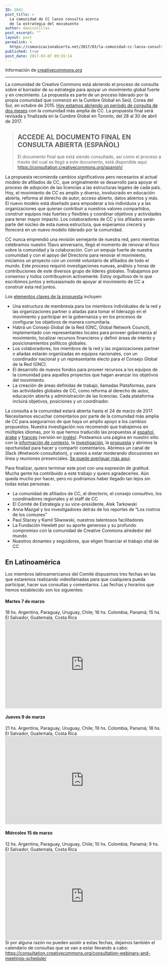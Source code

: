 ```yaml
---
ID: 2041
post_title: >
  La comunidad de CC lanza consulta acerca
  de la estrategia del movimiento
author: danicotillas
post_excerpt: ""
layout: post
permalink: >
  https://comunicacionabierta.net/2017/03/la-comunidad-cc-lanza-consulta-acerca-la-estrategia-del-movimiento/
published: true
post_date: 2017-03-07 09:55:14
---
```

Información de <a href="https://creativecommons.org/2017/01/25/la-comunidad-de-cc-lanza-consulta-acerca-de-la-estrategia-del-movimiento/">creativecommons.org</a>

<hr />

La comunidad de Creative Commons está abriendo el proceso de consulta sobre el borrador de su estrategia para apoyar un movimiento global fuerte y en crecimiento. La propuesta es parte de un proceso liderado por la propia comunidad que comenzó en la Cumbre Global en Seúl, Corea del Sur, en octubre de 2015. <a href="https://consultation.creativecommons.org/">Hoy estamos abriendo un período de consulta de dos meses</a> con la comunidad más amplia de CC. La propuesta final será revisada y finalizada en la Cumbre Global en Toronto, del 28 al 30 de abril de 2017.
<blockquote>
<h2>ACCEDE AL DOCUMENTO FINAL EN CONSULTA ABIERTA (ESPAÑOL)</h2>
<div>El documento final que está siendo consultado, así como el proceso a través del cual se llegó a este documento, está disponible aquí:</div>
<div><a href="https://consultation.creativecommons.org/spanish/" target="_blank" data-saferedirecturl="https://www.google.com/url?hl=es&amp;q=https://consultation.creativecommons.org/spanish/&amp;source=gmail&amp;ust=1488986833140000&amp;usg=AFQjCNGDrQcKF_hlaUK5NInUsndXUUA2vQ">https://consultation.<wbr />creativecommons.org/spanish/</a></div></blockquote>
<div></div>
La propuesta recomienda cambios significativos pero necesarios al actual modelo de afiliados de CC, que originalmente se desarrolló para apoyar el proceso de adopción de las licencias a las estructuras legales de cada país. Hoy, el movimiento de CC es amplio y diverso, involucrado en educación abierta, reforma al derecho de autor, acceso abierto, datos abiertos y más. El nuevo modelo está diseñado para empoderar a los individuos y a las organizaciones que quieran contribuir a nuestros valores compartidos, construir equipos más fuertes y flexibles y coordinar objetivos y actividades para tener mayor impacto. Los colaboradores de CC y los afiliados serán parte del núcleo de esta nueva estructura, que esperamos crecerá y florecerá en un nuevo modelo liderado por la comunidad.

CC nunca emprendió una revisión semejante de nuestra red, pero mientras celebramos nuestro 15avo aniversario, llegó el momento de renovar el foco sobre la comunidad y la colaboración. Con un empuje fuerte de nuestra comunidad y con el apoyo del Directorio para renovar el movimiento, iniciamos un proyecto con un comité voluntario de afiliados de todo el mundo. Este proceso requirió investigaciones nuevas, análisis y horas de contribuciones de este diversos grupo de líderes globales. Trabajamos por consenso y todos contribuyeron activamente. Estoy orgulloso de lo que escribimos juntos y entusiasmado de apoyar al movimiento de CC a construir esta red juntos.

Los <a href="https://consultation.creativecommons.org/spanish/">elementos claves de la propuesta</a> incluyen:
<ul>
 	<li>Una estructura de membresía para los miembros individuales de la red y las organizaciones partner o aliadas para tomar el liderazgo en el movimiento y participar en la gobernanza y en los procesos de configurar los objetivos de manera comunitaria.</li>
 	<li>Habrá un Consejo Global de la Red (GNC, Global Network Council), implementado con representantes locales para proveer gobernanza al movimiento, localizar recursos financieros y definir áreas de interés y posicionamientos políticos globales.</li>
 	<li>Los colaboradores, los miembros de la red y las organizaciones partner o aliadas estarán organizadas en equipos nacionales, con un coordinador nacional y un representante electo para el Consejo Global de la Red (GNC).</li>
 	<li>El desarrollo de nuevos fondos para proveer recursos a los equipos de la comunidad para aquellos proyectos que hagan avanzar los objetivos del movimiento.</li>
 	<li>La creación de áreas definidas de trabajo, llamadas Plataformas, para las actividades globales de CC, como reforma al derecho de autor, educación abierta y administración de las licencias. Cada plataforma incluirá objetivos, posiciones y un coordinador.</li>
</ul>
La consulta a la comunidad estará abierta hasta el 24 de marzo de 2017. Necesitamos escuchar comentarios por parte de la comunidad más amplia de CC para asegurarnos de que haya un amplio apoyo a los cambios propuestos. Nuestra investigación nos recomendó que trabajemos en múltiples idiomas, por lo que hemos traducido las propuestas al <a href="https://consultation.creativecommons.org/spanish/">español</a>, <a href="https://consultation.creativecommons.org/arabic">árabe</a> y <a href="https://consultation.creativecommons.org/french">francés</a> (versión en <a href="https://consultation.creativecommons.org/english/">inglés</a>). Posteamos una página en nuestro sitio con la <a href="https://consultation.creativecommons.org/context-background-information/">información de contexto</a>, la <a href="https://drive.google.com/drive/folders/0ByIEo_6QTqttUzFEZzRIbGxJZEE">investigación</a>, la <a href="https://consultation.creativecommons.org/english/">propuesta</a> y abrimos la oportunidad para hacer y compartir comentarios. Abrimos un canal de Slack (#network-consultation), y vamos a estar moderando discusiones en línea y reuniones presenciales. <a href="https://consultation.creativecommons.org/">Se puede averiguar más aquí</a>.

Para finalizar, quiero terminar este post con una expresión de gratitud. Mucha gente ha contribuido a este trabajo y quiero agradecerles. Aún queda mucho por hacer, pero no podríamos haber llegado tan lejos sin todas estas personas:
* La comunidad de afiliados de CC, el directorio, el consejo consultivo, los coordinadores regionales y el staff de CC
* El Comité de Estrategia y su vice-presidente, Alek Tarkowski
* Anna Mazgal y los investigadores detrás de los reportes de “Los rostros de los comunes”
* Paul Stacey y Kamil Sliwowski, nuestros talentosos facilitadores
* La Fundación Hewlett por su aporte generoso y su profundo compromiso con la comunidad de Creative Commons alrededor del mundo
* Nuestros donantes y seguidores, que eligen financiar el trabajo vital de CC
<h2></h2>
<h2>En Latinoamérica</h2>
<div>Los miembros latinoamericanos del Comité dispusimos tres fechas en las que estaremos realizando videollamadas para que cualquiera pueda participar, hacer sus consultas y comentarios. Las fechas y horarios que hemos establecido son los siguientes:</div>
<div></div>
<h4>Martes 7 de marzo</h4>
<div>18 hs. Argentina, Paraguay, Uruguay, Chile; 16 hs. Colombia, Panamá; 15 hs. El Salvador, Guatemala, Costa Rica</div>
<div></div>
<div style="position: relative; height: 0; padding-bottom: 56.25%;"><iframe style="position: absolute; width: 100%; height: 100%; left: 0;" src="https://www.youtube.com/embed/0iphxBeSQdU?ecver=2" width="640" height="360" frameborder="0" allowfullscreen="allowfullscreen"></iframe></div>
<div></div>
<h4>Jueves 9 de marzo</h4>
<div>21 hs. Argentina, Paraguay, Uruguay, Chile; 19 hs. Colombia, Panamá; 18 hs. El Salvador, Guatemala, Costa Rica</div>
<div></div>
<div style="position: relative; height: 0; padding-bottom: 56.25%;"><iframe style="position: absolute; width: 100%; height: 100%; left: 0;" src="https://www.youtube.com/embed/M4CFpBXpq9E?ecver=2" width="640" height="360" frameborder="0" allowfullscreen="allowfullscreen"></iframe></div>
<div></div>
<h4>Miércoles 15 de marzo</h4>
<div>12 hs. Argentina, Paraguay, Uruguay, Chile; 10 hs. Colombia, Panamá; 9 hs. El Salvador, Guatemala, Costa Rica</div>
<div></div>
<div style="position: relative; height: 0; padding-bottom: 56.25%;"><iframe style="position: absolute; width: 100%; height: 100%; left: 0;" src="https://www.youtube.com/embed/9hXtaD32lwY?ecver=2" width="640" height="360" frameborder="0" allowfullscreen="allowfullscreen"></iframe></div>
<div></div>
<div>Si por alguna razón no pueden asistir a estas fechas, dejamos también el calendario de consultas que se van a estar llevando a cabo:</div>
<div></div>
<div><a href="https://consultation.creativecommons.org/consultation-webinars-and-meetings-schedule/" target="_blank" data-saferedirecturl="https://www.google.com/url?hl=es&amp;q=https://consultation.creativecommons.org/consultation-webinars-and-meetings-schedule/&amp;source=gmail&amp;ust=1488986833141000&amp;usg=AFQjCNGjhHn7_yBJj6I9UhwnQSk8b28TsQ">https://consultation.<wbr />creativecommons.org/<wbr />consultation-webinars-and-<wbr />meetings-schedule/</a></div>
<h2></h2>